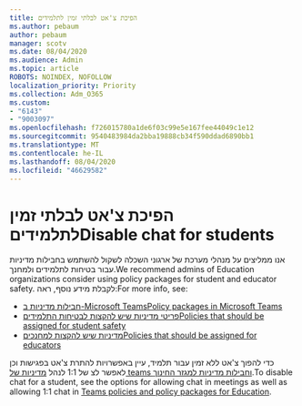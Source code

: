 ```yaml
---
title: הפיכת צ'אט לבלתי זמין לתלמידים
ms.author: pebaum
author: pebaum
manager: scotv
ms.date: 08/04/2020
ms.audience: Admin
ms.topic: article
ROBOTS: NOINDEX, NOFOLLOW
localization_priority: Priority
ms.collection: Adm_O365
ms.custom:
- "6143"
- "9003097"
ms.openlocfilehash: f726015780a1de6f03c99e5e167fee44049c1e12
ms.sourcegitcommit: 9540483984da2bba19888cb34f590ddad6890bb1
ms.translationtype: MT
ms.contentlocale: he-IL
ms.lasthandoff: 08/04/2020
ms.locfileid: "46629582"
---
```

# <a name="disable-chat-for-students"></a><span data-ttu-id="80964-102">הפיכת צ'אט לבלתי זמין לתלמידים</span><span class="sxs-lookup"><span data-stu-id="80964-102">Disable chat for students</span></span>

<span data-ttu-id="80964-103">אנו ממליצים על מנהלי מערכת של ארגוני השכלה לשקול להשתמש בחבילות מדיניות עבור בטיחות לתלמידים ולמחנך.</span><span class="sxs-lookup"><span data-stu-id="80964-103">We recommend admins of Education organizations consider using policy packages for student and educator safety.</span></span> <span data-ttu-id="80964-104">לקבלת מידע נוסף, ראה:</span><span class="sxs-lookup"><span data-stu-id="80964-104">For more info, see:</span></span>

- [<span data-ttu-id="80964-105">חבילות מדיניות ב-Microsoft Teams</span><span class="sxs-lookup"><span data-stu-id="80964-105">Policy packages in Microsoft Teams</span></span>](https://docs.microsoft.com/microsoftteams/policy-packages-edu#policy-packages-in-microsoft-teams)
- [<span data-ttu-id="80964-106">פריטי מדיניות שיש להקצות לבטיחות התלמידים</span><span class="sxs-lookup"><span data-stu-id="80964-106">Policies that should be assigned for student safety</span></span>](https://docs.microsoft.com/microsoftteams/policy-packages-edu#policies-that-should-be-assigned-for-student-safety)
- [<span data-ttu-id="80964-107">מדיניות שיש להקצות למחנכים</span><span class="sxs-lookup"><span data-stu-id="80964-107">Policies that should be assigned for educators</span></span>](https://docs.microsoft.com/microsoftteams/policy-packages-edu#policies-that-should-be-assigned-for-educators) 

<span data-ttu-id="80964-108">כדי להפוך צ'אט ללא זמין עבור תלמיד, עיין באפשרויות להתרת צ'אט בפגישות וכן לאפשר לצ של 1:1 לנהל [מדיניות של teams וחבילות מדיניות למגזר החינוך](https://docs.microsoft.com/microsoftteams/policy-packages-edu).</span><span class="sxs-lookup"><span data-stu-id="80964-108">To disable chat for a student, see the options for allowing chat in meetings as well as allowing 1:1 chat in [Teams policies and policy packages for Education](https://docs.microsoft.com/microsoftteams/policy-packages-edu).</span></span>